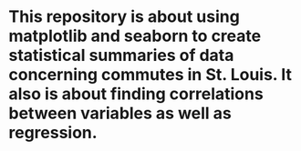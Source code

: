 # This repository is about using matplotlib and seaborn to create statistical summaries of data concerning commutes in St. Louis. It also is about finding correlations between variables as well as regression.
